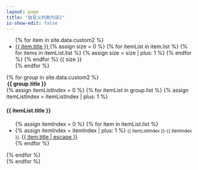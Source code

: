 ```yaml
---
layout: page
title: "自定义列表内容2"
is-show-edit: false
---
```


<!-- > 这里获取的是_data文件夹里的custom2.json文件，需要在custom2.json配置 -->
<!-- 不想要标签可以注释掉以下代码片段 -->
<div class="site-tags">
    <ul class="nav">
        {% for item in site.data.custom2  %}
            <li>
                <a href="#{{ item.title | replace:' ','-' }}" title="{{ item.title }}">
                {{ item.title }}
                </a>
                {% assign size = 0 %}
                {% for itemList in item.list %}
                    {% for items in itemList.list %}
                        {% assign size = size | plus: 1 %}
                    {% endfor %}
                {% endfor %}
                <span>{{ size }}</span>
            </li>
        {% endfor %}
    </ul>
</div>

<div>
    {% for group in site.data.custom2  %}
        <div class="site-page-list">
            <legend id="{{ group.title | replace:' ','-' }}">
                <b>{{ group.title }}</b>
            </legend>
            {% assign itemListIndex = 0 %}
            {% for itemList in group.list %}
                {% assign itemListIndex = itemListIndex | plus: 1 %}
                <h4>{{ itemList.title }}</h4>
                <ul class="list">
                    {% assign itemIndex = 0 %}
                    {% for item in itemList.list %}
                    <li>
                        {% assign itemIndex = itemIndex | plus: 1 %}
                            <small>{{ itemListIndex }}-{{ itemIndex }}. </small>
                            <a class="post-link"
                                href="{{ site.baseurl }}{{ group.basePath }}{{ item.path }}"
                                title="{{ item.title | escape }}"
                                >
                                {{ item.title | escape }}
                            </a>
                        </li>
                    {% endfor %}
                </ul>
            {% endfor %}
        </div>
    {% endfor %}
</div>
